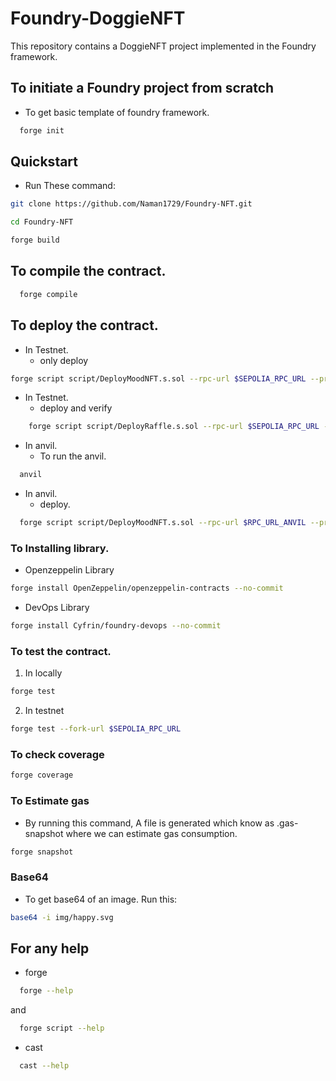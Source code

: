 # Foundry-DoggieNFT

This repository contains a DoggieNFT project implemented in the Foundry framework.

## To initiate a Foundry project from scratch

- To get basic template of foundry framework.

```bash
  forge init
```

## Quickstart

- Run These command:

```bash
git clone https://github.com/Naman1729/Foundry-NFT.git
```

```bash
cd Foundry-NFT
```

```bash
forge build
```

## To compile the contract.

```bash
  forge compile
```

## To deploy the contract.

- In Testnet.
  - only deploy

```bash
forge script script/DeployMoodNFT.s.sol --rpc-url $SEPOLIA_RPC_URL --private-key $PRIVATE_KEY --verify --etherscan-api-key $ETHERSCAN_API_KEY --broadcast
```

- In Testnet.
  - deploy and verify

```bash
    forge script script/DeployRaffle.s.sol --rpc-url $SEPOLIA_RPC_URL --private-key $PRIVATE_KEY --verify --etherscan-api-key $ETHERSCAN_API_KEY --broadcast
```

- In anvil.
  - To run the anvil.

```bash
  anvil
```

- In anvil.
  - deploy.

```bash
  forge script script/DeployMoodNFT.s.sol --rpc-url $RPC_URL_ANVIL --private-key $PRIVATE_KEY_ANVIL --broadcast
```

### To Installing library.

- Openzeppelin Library

```bash
forge install OpenZeppelin/openzeppelin-contracts --no-commit
```

- DevOps Library

```bash
forge install Cyfrin/foundry-devops --no-commit
```

### To test the contract.

1. In locally

```bash
forge test
```

2. In testnet

```bash
forge test --fork-url $SEPOLIA_RPC_URL
```

### To check coverage

```bash
forge coverage
```

### To Estimate gas

- By running this command, A file is generated which know as .gas-snapshot where we can estimate gas consumption. 
```bash
forge snapshot
```
### Base64
- To get base64 of an image. Run this: 
```bash
base64 -i img/happy.svg
```

## For any help

- forge

```bash
  forge --help
```

and

```bash
  forge script --help
```

- cast

```bash
  cast --help
```
